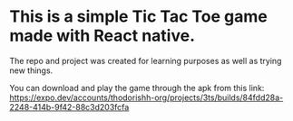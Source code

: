 # This is a simple Tic Tac Toe game made with React native.
The repo and project was created for learning purposes as well as trying new things.

You can download and play the game through the apk from this link:
https://expo.dev/accounts/thodorishh-org/projects/3ts/builds/84fdd28a-2248-414b-9f42-88c3d203fcfa
